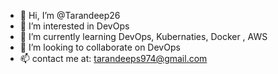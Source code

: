 - 👋 Hi, I’m @Tarandeep26
- 👀 I’m interested in DevOps
- 🌱 I’m currently learning DevOps, Kubernaties, Docker , AWS
- 💞️ I’m looking to collaborate on DevOps
- 📫 contact me at: tarandeeps974@gmail.com

<!---
Tarandeep26/Tarandeep26 is a ✨ special ✨ repository because its `README.md` (this file) appears on your GitHub profile.
You can click the Preview link to take a look at your changes.
--->
